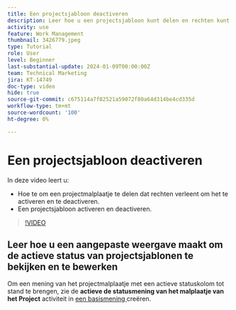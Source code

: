 ```yaml
---
title: Een projectsjabloon deactiveren
description: Leer hoe u een projectsjabloon kunt delen en rechten kunt toekennen om het te activeren en deactiveren, en hoe u een projectsjabloon kunt activeren en deactiveren.
activity: use
feature: Work Management
thumbnail: 3426779.jpeg
type: Tutorial
role: User
level: Beginner
last-substantial-update: 2024-01-09T00:00:00Z
team: Technical Marketing
jira: KT-14749
doc-type: video
hide: true
source-git-commit: c675114a7f82521a59072f80a64d314be4cd335d
workflow-type: tm+mt
source-wordcount: '100'
ht-degree: 0%

---
```


# Een projectsjabloon deactiveren

In deze video leert u:

* Hoe te om een projectmalplaatje te delen dat rechten verleent om het te activeren en te deactiveren.
* Een projectsjabloon activeren en deactiveren.

>[!VIDEO](https://video.tv.adobe.com/v/3426779/?quality=12&learn=on)

## Leer hoe u een aangepaste weergave maakt om de actieve status van projectsjablonen te bekijken en te bewerken

Om een mening van het projectmalplaatje met een actieve statuskolom tot stand te brengen, zie de **actieve de statusmening van het malplaatje van het Project** activiteit in [ een basismening ](https://experienceleague.adobe.com/docs/workfront-learn/tutorials-workfront/reporting/basic-reporting/create-a-basic-view.html?lang=en) creëren.
